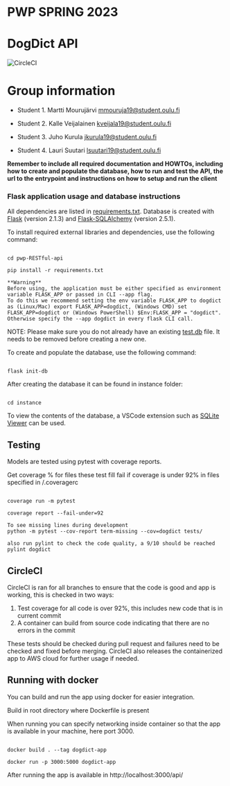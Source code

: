 
# PWP SPRING 2023

# DogDict API

![CircleCI](https://dl.circleci.com/status-badge/img/gh/mmouru/pwp-RESTful-api/tree/master.svg?style=shield)

# Group information

* Student 1. Martti Mourujärvi mmouruja19@student.oulu.fi

* Student 2. Kalle Veijalainen kveijala19@student.oulu.fi

* Student 3. Juho Kurula jkurula19@student.oulu.fi

* Student 4. Lauri Suutari lsuutari19@student.oulu.fi

  

__Remember to include all required documentation and HOWTOs, including how to create and populate the database, how to run and test the API, the url to the entrypoint and instructions on how to setup and run the client__

  

### Flask application usage and database instructions

All dependencies are listed in [requirements.txt](https://github.com/mmouru/pwp-RESTful-api/blob/master/requirements.txt). Database is created with [Flask](https://pypi.org/project/Flask/2.1.3/) (version 2.1.3) and [Flask-SQLAlchemy](https://pypi.org/project/Flask-SQLAlchemy/2.5.1/) (version 2.5.1).

  

To install required external libraries and dependencies, use the following command:

  

```

cd pwp-RESTful-api

pip install -r requirements.txt

```

```
**Warning**
Before using, the application must be either specified as environment variable FLASK_APP or passed in CLI --app flag.
To do this we recommend setting the env variable FLASK_APP to dogdict as (Linux/Mac) export FLASK_APP=dogdict, (Windows CMD) set FLASK_APP=dogdict or (Windows PowerShell) $Env:FLASK_APP = "dogdict". Otherwise specify the --app dogdict in every flask CLI call.
```

  

NOTE: Please make sure you do not already have an existing [test.db](https://github.com/mmouru/pwp-RESTful-api/blob/master/db/instance/test.db) file. It needs to be removed before creating a new one.

  

To create and populate the database, use the following command:

```

flask init-db

```

  

After creating the database it can be found in instance folder:

```

cd instance

```

  

To view the contents of the database, a VSCode extension such as [SQLite Viewer](https://marketplace.visualstudio.com/items?itemName=qwtel.sqlite-viewer) can be used.

  

## Testing

  

Models are tested using pytest with coverage reports. 

  

Get coverage % for files these test fill fail if coverage is under 92% in files specified in /.coveragerc

```

coverage run -m pytest

coverage report --fail-under=92

To see missing lines during development
python -m pytest --cov-report term-missing --cov=dogdict tests/

also run pylint to check the code quality, a 9/10 should be reached
pylint dogdict
```

## CircleCI

CircleCI is ran for all branches to ensure that the code is good and app is working, this is checked in two ways:

1. Test coverage for all code is over 92%, this includes new code that is in current commit
2. A container can build from source code indicating that there are no errors in the commit

These tests should be checked during pull request and failures need to be checked and fixed before merging.
CircleCI also releases the containerized app to AWS cloud for further usage if needed.

  

## Running with docker

You can build and run the app using docker for easier integration.

Build in root directory where Dockerfile is present

When running you can specify networking inside container so that the app is available in your machine, here port 3000.

```

docker build . --tag dogdict-app

docker run -p 3000:5000 dogdict-app

```
After running the app is available in http://localhost:3000/api/